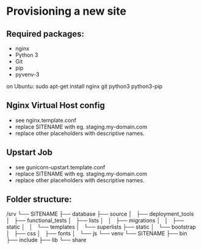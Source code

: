 Provisioning a new site
=======================

## Required packages:

* nginx
* Python 3
* Git
* pip
* pyvenv-3

on Ubuntu:
    sudo apt-get install nginx git python3 python3-pip

## Nginx Virtual Host config

* see nginx.template.conf
* replace SITENAME with eg. staging.my-domain.com
* replace other placeholders with descriptive names.

## Upstart Job

* see gunicorn-upstart.template.conf
* replace SITENAME with eg. staging.my-domain.com
* replace other placeholders with descriptive names.

## Folder structure:

/srv
└── SITENAME
    ├── database
    ├── source
    │   ├── deployment_tools
    │   ├── functional_tests
    │   ├── lists
    │   │   ├── migrations
    │   │   ├── static
    │   │   └── templates
    │   └── superlists
    ├── static
    │   └── bootstrap
    │       ├── css
    │       ├── fonts
    │       └── js
    └── venv
        └── SITENAME
            ├── bin
            ├── include
            ├── lib
            └── share

